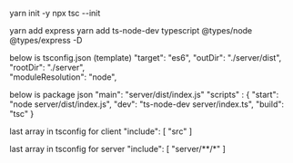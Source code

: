 yarn init -y
npx tsc --init

yarn add express
yarn add ts-node-dev typescript @types/node @types/express -D

below is tsconfig.json (template)
"target": "es6",
"outDir": "./server/dist",  
"rootDir": "./server",  
"moduleResolution": "node",

below is package json
"main": "server/dist/index.js"
"scripts" : {
"start": "node server/dist/index.js",
"dev": "ts-node-dev server/index.ts",
"build": "tsc"
}

last array in tsconfig for client
"include": [
"src"
]

last array in tsconfig for server
"include": [
"server/**/*"
]
